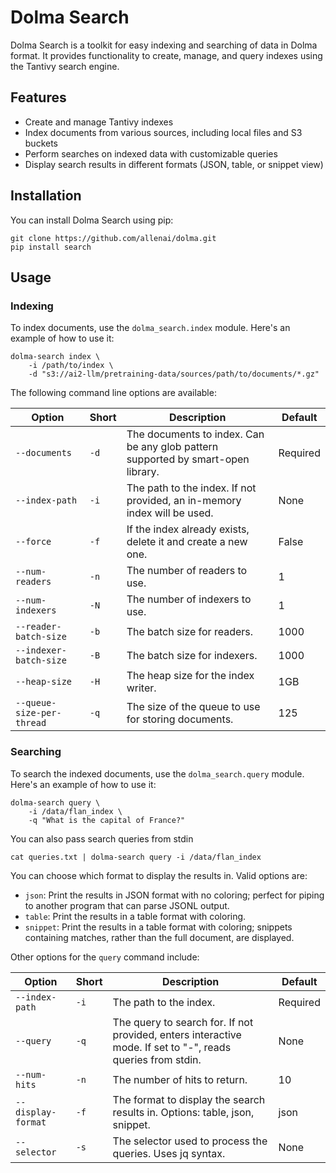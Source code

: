 # Dolma Search

Dolma Search is a toolkit for easy indexing and searching of data in Dolma format. It provides functionality to create, manage, and query indexes using the Tantivy search engine.

## Features

- Create and manage Tantivy indexes
- Index documents from various sources, including local files and S3 buckets
- Perform searches on indexed data with customizable queries
- Display search results in different formats (JSON, table, or snippet view)

## Installation

You can install Dolma Search using pip:

```shell
git clone https://github.com/allenai/dolma.git
pip install search
```

## Usage

### Indexing

To index documents, use the `dolma_search.index` module. Here's an example of how to use it:

```shell
dolma-search index \
    -i /path/to/index \
    -d "s3://ai2-llm/pretraining-data/sources/path/to/documents/*.gz"
```

The following command line options are available:

| Option | Short | Description | Default |
|--------|-------|-------------|---------|
| `--documents` | `-d` | The documents to index. Can be any glob pattern supported by smart-open library. | Required |
| `--index-path` | `-i` | The path to the index. If not provided, an in-memory index will be used. | None |
| `--force` | `-f` | If the index already exists, delete it and create a new one. | False |
| `--num-readers` | `-n` | The number of readers to use. | 1 |
| `--num-indexers` | `-N` | The number of indexers to use. | 1 |
| `--reader-batch-size` | `-b` | The batch size for readers. | 1000 |
| `--indexer-batch-size` | `-B` | The batch size for indexers. | 1000 |
| `--heap-size` | `-H` | The heap size for the index writer. | 1GB |
| `--queue-size-per-thread` | `-q` | The size of the queue to use for storing documents. | 125 |



### Searching

To search the indexed documents, use the `dolma_search.query` module. Here's an example of how to use it:


```shell
dolma-search query \
    -i /data/flan_index \
    -q "What is the capital of France?"
```

You can also pass search queries from stdin

```shell
cat queries.txt | dolma-search query -i /data/flan_index
```

You can choose which format to display the results in. Valid options are:

- `json`: Print the results in JSON format with no coloring; perfect for piping to another program that can parse JSONL output.
- `table`: Print the results in a table format with coloring.
- `snippet`: Print the results in a table format with coloring; snippets containing matches, rather than the full document, are displayed.

Other options for the `query` command include:

| Option | Short | Description | Default |
|--------|-------|-------------|---------|
| `--index-path` | `-i` | The path to the index. | Required |
| `--query` | `-q` | The query to search for. If not provided, enters interactive mode. If set to "-", reads queries from stdin. | None |
| `--num-hits` | `-n` | The number of hits to return. | 10 |
| `--display-format` | `-f` | The format to display the search results in. Options: table, json, snippet. | json |
| `--selector` | `-s` | The selector used to process the queries. Uses jq syntax. | None |
